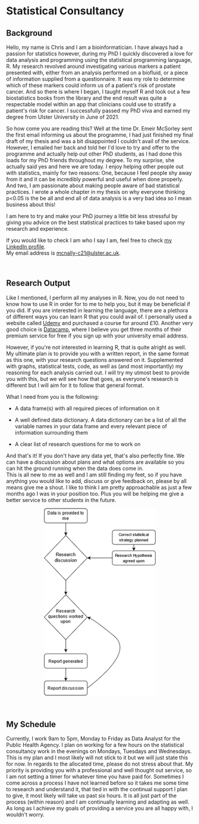 # Statistical Consultancy

## Background

Hello, my name is Chris and I am a bioinformatician. I have always had a passion for statistics however, during my PhD I quickly discovered a love for data analysis and programming using the statistical programming language, R. My research revolved around investigating various markers a patient presented with, either from an analysis performed on a biofluid, or a piece of information supplied from a questionnaire. It was my role to determine which of these markers could inform us of a patient's risk of prostate cancer. And so there is where I began, I taught myself R and took out a few biostatistics books from the library and the end result was quite a respectable model within an app that clinicians could use to stratify a patient's risk for cancer. I successfully passed my PhD viva and earned my degree from Ulster University in June of 2021.

So how come you are reading this? Well at the time Dr. Emeir McSorley sent the first email informing us about the programme, I had just finished my final draft of my thesis and was a bit disappointed I couldn't avail of the service. However, I emailed her back and told her I'd love to try and offer to the programme and actually help out other PhD students, as I had done this loads for my PhD friends throughout my degree. To my surprise, she actually said yes and here we are today. I enjoy helping other people out with statistics, mainly for two reasons: One, because I feel people shy away from it and it can be incredibly powerful and useful when done properly. And two, I am passionate about making people aware of bad statistical practices. I wrote a whole chapter in my thesis on why everyone thinking p<0.05 is the be all and end all of data analysis is a very bad idea so I mean business about this!

I am here to try and make your PhD journey a little bit less stressful by giving you advice on the best statistical practices to take based upon my research and experience. 


If you would like to check I am who I say I am, feel free to check [my LinkedIn profile](https://www.linkedin.com/in/christopher-mcnally-43793717a/).  
My email address is <mcnally-c21@ulster.ac.uk>.

<br>

## Research Output

Like I mentioned, I perform all my analyses in R. Now, you do not need to know how to use R in order for to me to help you, but it may be beneficial if you did. If you are interested in learning the language, there are a plethora of different ways you can learn R that you could avail of. I personally used a website called [Udemy](https://www.udemy.com/) and purchased a course for around £10. Another very good choice is [Datacamp](https://www.datacamp.com/), where I believe you get three months of their premium service for free if you sign up with your university email address.  

However, if you're not interested in learning R, that is quite alright as well. My ultimate plan is to provide you with a written report, in the same format as this one, with your research questions answered on it. Supplemented with graphs, statistical tests, code, as well as (and most importantly) my reasoning for each analysis carried out. I will try my utmost best to provide you with this, but we will see how that goes, as everyone's research is different but I will aim for it to follow that general format. 

What I need from you is the following: 

* A data frame(s) with all required pieces of information on it

* A well defined data dictionary. A data dictionary can be a list of all the variable names in your data frame and every relevant piece of information surrounding them

* A clear list of research questions for me to work on

And that's it! If you don't have any data yet, that's also perfectly fine. We can have a discussion about plans and what options are available so you can hit the ground running when the data does come in.  
This is all new to me as well and I am still finding my feet, so if you have anything you would like to add, discuss or give feedback on, please by all means give me a shout. I like to think I am pretty approachable as just a few months ago I was in your position too. Plus you will be helping me give a better service to other students in the future.

<p align="center">
  <img width="300" src="/images/work-flow.png">
</p>


<br>


## My Schedule

Currently, I work 9am to 5pm, Monday to Friday as Data Analyst for the Public Health Agency. I plan on working for a few hours on the statistical consultancy work in the evenings on Mondays, Tuesdays and Wednesdays. This is my plan and I most likely will not stick to it but we will just state this for now. In regards to the allocated time, please do not stress about that. My priority is providing you with a professional and well thought out service, so I am not setting a timer for whatever time you have paid for. Sometimes I come across a process I have not learned before so it takes me some time to research and understand it, that tied in with the continual support I plan to give, it most likely will take us past six hours. It is all just part of the process (within reason) and I am continually learning and adapting as well. As long as I achieve my goals of providing a service you are all happy with, I wouldn't worry. 
<br>
